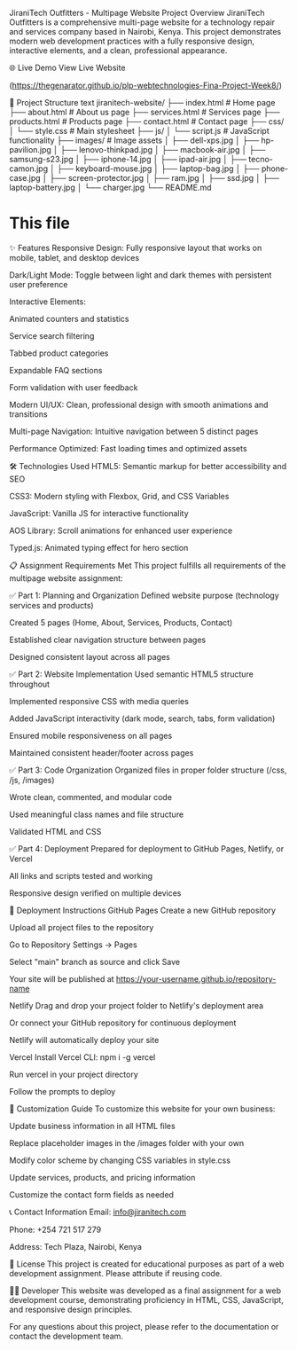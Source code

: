 JiraniTech Outfitters - Multipage Website
Project Overview
JiraniTech Outfitters is a comprehensive multi-page website for a technology repair and services company based in Nairobi, Kenya. This project demonstrates modern web development practices with a fully responsive design, interactive elements, and a clean, professional appearance.

🌐 Live Demo
View Live Website

(https://thegenarator.github.io/plp-webtechnologies-Fina-Project-Week8/)


📁 Project Structure
text
jiranitech-website/
├── index.html          # Home page
├── about.html          # About us page
├── services.html       # Services page
├── products.html       # Products page
├── contact.html        # Contact page
├── css/
│   └── style.css       # Main stylesheet
├── js/
│   └── script.js       # JavaScript functionality
├── images/             # Image assets
│   ├── dell-xps.jpg
│   ├── hp-pavilion.jpg
│   ├── lenovo-thinkpad.jpg
│   ├── macbook-air.jpg
│   ├── samsung-s23.jpg
│   ├── iphone-14.jpg
│   ├── ipad-air.jpg
│   ├── tecno-camon.jpg
│   ├── keyboard-mouse.jpg
│   ├── laptop-bag.jpg
│   ├── phone-case.jpg
│   ├── screen-protector.jpg
│   ├── ram.jpg
│   ├── ssd.jpg
│   ├── laptop-battery.jpg
│   └── charger.jpg
└── README.md          

# This file


✨ Features
Responsive Design: Fully responsive layout that works on mobile, tablet, and desktop devices

Dark/Light Mode: Toggle between light and dark themes with persistent user preference

Interactive Elements:

Animated counters and statistics

Service search filtering

Tabbed product categories

Expandable FAQ sections

Form validation with user feedback

Modern UI/UX: Clean, professional design with smooth animations and transitions

Multi-page Navigation: Intuitive navigation between 5 distinct pages

Performance Optimized: Fast loading times and optimized assets


🛠️ Technologies Used
HTML5: Semantic markup for better accessibility and SEO

CSS3: Modern styling with Flexbox, Grid, and CSS Variables

JavaScript: Vanilla JS for interactive functionality

AOS Library: Scroll animations for enhanced user experience

Typed.js: Animated typing effect for hero section


📋 Assignment Requirements Met
This project fulfills all requirements of the multipage website assignment:

✅ Part 1: Planning and Organization
Defined website purpose (technology services and products)

Created 5 pages (Home, About, Services, Products, Contact)

Established clear navigation structure between pages

Designed consistent layout across all pages

✅ Part 2: Website Implementation
Used semantic HTML5 structure throughout

Implemented responsive CSS with media queries

Added JavaScript interactivity (dark mode, search, tabs, form validation)

Ensured mobile responsiveness on all pages

Maintained consistent header/footer across pages

✅ Part 3: Code Organization
Organized files in proper folder structure (/css, /js, /images)

Wrote clean, commented, and modular code

Used meaningful class names and file structure

Validated HTML and CSS

✅ Part 4: Deployment
Prepared for deployment to GitHub Pages, Netlify, or Vercel

All links and scripts tested and working

Responsive design verified on multiple devices

🚀 Deployment Instructions
GitHub Pages
Create a new GitHub repository

Upload all project files to the repository

Go to Repository Settings → Pages

Select "main" branch as source and click Save

Your site will be published at https://your-username.github.io/repository-name

Netlify
Drag and drop your project folder to Netlify's deployment area

Or connect your GitHub repository for continuous deployment

Netlify will automatically deploy your site

Vercel
Install Vercel CLI: npm i -g vercel

Run vercel in your project directory

Follow the prompts to deploy

🎨 Customization Guide
To customize this website for your own business:

Update business information in all HTML files

Replace placeholder images in the /images folder with your own

Modify color scheme by changing CSS variables in style.css

Update services, products, and pricing information

Customize the contact form fields as needed

📞 Contact Information
Email: info@jiranitech.com

Phone: +254 721 517 279




Address: Tech Plaza, Nairobi, Kenya

📜 License
This project is created for educational purposes as part of a web development assignment. Please attribute if reusing code.

👨‍💻 Developer
This website was developed as a final assignment for a web development course, demonstrating proficiency in HTML, CSS, JavaScript, and responsive design principles.

For any questions about this project, please refer to the documentation or contact the development team.

